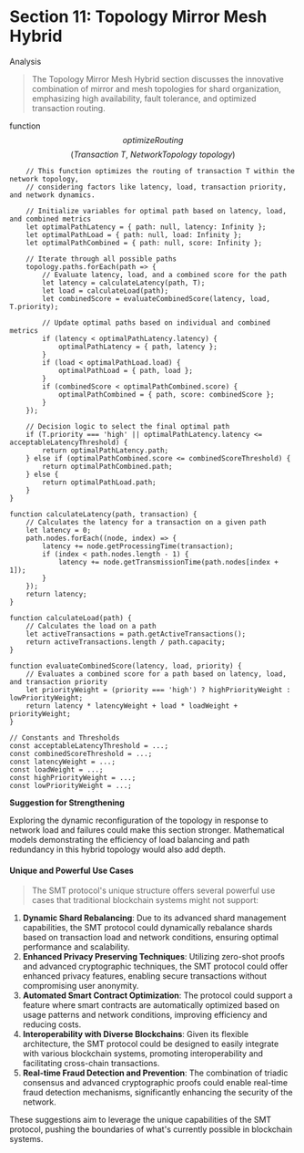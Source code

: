 # Section 11: Topology Mirror Mesh Hybrid

Analysis

> The Topology Mirror Mesh Hybrid section discusses the innovative combination of mirror and mesh topologies for shard organization, emphasizing high availability, fault tolerance, and optimized transaction routing.

function $$optimizeRouting$$ $$(Transaction \ T, \ NetworkTopology \ topology)$$

```{
    // This function optimizes the routing of transaction T within the network topology,
    // considering factors like latency, load, transaction priority, and network dynamics.

    // Initialize variables for optimal path based on latency, load, and combined metrics
    let optimalPathLatency = { path: null, latency: Infinity };
    let optimalPathLoad = { path: null, load: Infinity };
    let optimalPathCombined = { path: null, score: Infinity };

    // Iterate through all possible paths
    topology.paths.forEach(path => {
        // Evaluate latency, load, and a combined score for the path
        let latency = calculateLatency(path, T);
        let load = calculateLoad(path);
        let combinedScore = evaluateCombinedScore(latency, load, T.priority);

        // Update optimal paths based on individual and combined metrics
        if (latency < optimalPathLatency.latency) {
            optimalPathLatency = { path, latency };
        }
        if (load < optimalPathLoad.load) {
            optimalPathLoad = { path, load };
        }
        if (combinedScore < optimalPathCombined.score) {
            optimalPathCombined = { path, score: combinedScore };
        }
    });

    // Decision logic to select the final optimal path
    if (T.priority === 'high' || optimalPathLatency.latency <= acceptableLatencyThreshold) {
        return optimalPathLatency.path;
    } else if (optimalPathCombined.score <= combinedScoreThreshold) {
        return optimalPathCombined.path;
    } else {
        return optimalPathLoad.path;
    }
}

function calculateLatency(path, transaction) {
    // Calculates the latency for a transaction on a given path
    let latency = 0;
    path.nodes.forEach((node, index) => {
        latency += node.getProcessingTime(transaction);
        if (index < path.nodes.length - 1) {
            latency += node.getTransmissionTime(path.nodes[index + 1]);
        }
    });
    return latency;
}

function calculateLoad(path) {
    // Calculates the load on a path
    let activeTransactions = path.getActiveTransactions();
    return activeTransactions.length / path.capacity;
}

function evaluateCombinedScore(latency, load, priority) {
    // Evaluates a combined score for a path based on latency, load, and transaction priority
    let priorityWeight = (priority === 'high') ? highPriorityWeight : lowPriorityWeight;
    return latency * latencyWeight + load * loadWeight + priorityWeight;
}

// Constants and Thresholds
const acceptableLatencyThreshold = ...;
const combinedScoreThreshold = ...;
const latencyWeight = ...;
const loadWeight = ...;
const highPriorityWeight = ...;
const lowPriorityWeight = ...;
```

**Suggestion for Strengthening**

Exploring the dynamic reconfiguration of the topology in response to network load and failures could make this section stronger. Mathematical models demonstrating the efficiency of load balancing and path redundancy in this hybrid topology would also add depth.

#### Unique and Powerful Use Cases

> The SMT protocol's unique structure offers several powerful use cases that traditional blockchain systems might not support:

1. **Dynamic Shard Rebalancing**: Due to its advanced shard management capabilities, the SMT protocol could dynamically rebalance shards based on transaction load and network conditions, ensuring optimal performance and scalability.
2. **Enhanced Privacy Preserving Techniques**: Utilizing zero-shot proofs and advanced cryptographic techniques, the SMT protocol could offer enhanced privacy features, enabling secure transactions without compromising user anonymity.
3. **Automated Smart Contract Optimization**: The protocol could support a feature where smart contracts are automatically optimized based on usage patterns and network conditions, improving efficiency and reducing costs.
4. **Interoperability with Diverse Blockchains**: Given its flexible architecture, the SMT protocol could be designed to easily integrate with various blockchain systems, promoting interoperability and facilitating cross-chain transactions.
5. **Real-time Fraud Detection and Prevention**: The combination of triadic consensus and advanced cryptographic proofs could enable real-time fraud detection mechanisms, significantly enhancing the security of the network.

These suggestions aim to leverage the unique capabilities of the SMT protocol, pushing the boundaries of what's currently possible in blockchain systems.
